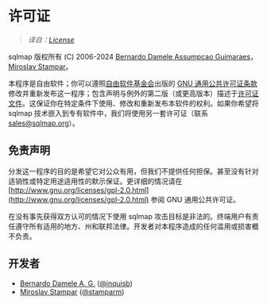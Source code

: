 # 许可证

> *译自：[License](https://github.com/sqlmapproject/sqlmap/wiki/License)*

sqlmap 版权所有 (C) 2006-2024 [Bernardo Damele Assumpcao Guimaraes](mailto:bernardo@sqlmap.org)，[Miroslav Stampar](mailto:miroslav@sqlmap.org)。

本程序是自由软件；你可以遵照[自由软件基金会](http://www.fsf.org)出版的 [GNU 通用公共许可证条款](http://www.gnu.org/licenses/old-licenses/gpl-2.0.html)修改并重新发布这一程序；包含声明与例外的第二版（或更高版本）描述于[许可证文件](https://raw.github.com/sqlmapproject/sqlmap/master/doc/COPYING)。这保证你在特定条件下使用、修改和重新发布本软件的权利。如果你希望将 sqlmap 技术嵌入到专有软件中，我们将使用另一套许可证（联系 [sales@sqlmap.org](sales@sqlmap.org)）。

## 免责声明

分发这一程序的目的是希望它对公众有用，但我们不提供任何担保。甚至没有针对适销性或特定用途适用性的默示保证。更详细的情况请在 [http://www.gnu.org/licenses/gpl-2.0.html](http://www.gnu.org/licenses/gpl-2.0.html) 参阅 GNU 通用公共许可证。

在没有事先获得双方认可的情况下使用 sqlmap 攻击目标是非法的。终端用户有责任遵守所有适用的地方、州和联邦法律。开发者对本程序造成的任何滥用或损害概不负责。

## 开发者

* [Bernardo Damele A. G.](mailto:bernardo@sqlmap.org) ([@inquisb](https://twitter.com/inquisb))
* [Miroslav Stampar](mailto:miroslav@sqlmap.org) ([@stamparm](https://twitter.com/stamparm))
